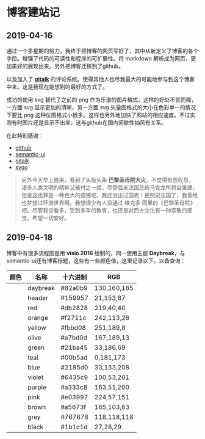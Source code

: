 # 博客建站记

[annotation]: <id> (2f2b9564-f581-41da-aa45-0b9e4ee47b4a)
[annotation]: <status> (public)
[annotation]: <create_time> (2019-04-16 21:26:25)
[annotation]: <category> (心情随笔)
[annotation]: <comments> (true)

## 2019-04-16

通过一个多星期的努力，我终于把博客的网页写好了，其中从新定义了博客的各个字段。增强了代码的可读性和程序的可扩展性。将 markdown 解析成为网页，更加美好的展现出来。另外把博客迁移到了github。

以及加入了 **[gitalk](https://github.com/gitalk/gitalk)** 的评论系统。使得其他人也尽我最大的可能地参与到这个博客中来。这是我现在能想到的最好的方式了。

成功的使用 svg 替代了之前的 png 作为乐谱的图片格式，这样的好处不言而喻，一方面 svg 显示更加的清晰，另一方面 svg 矢量图格式的大小在色彩单一的情况下要比 png 这种位图格式小很多。这样也另外地加快了网站的相应速度。不过实测有时图片还是显示不出来，这与github在国内间歇性抽风有关系。

在此特别感谢：

- [github](https://www.github.com)
- [semantic-ui](https://semantic-ui.com/)
- [gitalk](https://github.com/gitalk/gitalk)
- [svgo](https://github.com/svg/svgo)

> 另外今天早上醒来，看到了头版头条 **巴黎圣母院大火**，不觉得有些叹息，诸多人类文明的精粹又被付之一炬，尽管后来法国总统马克龙所将会重建，但是这也算是一种巨大的遗憾吧，我还没出过国呢！更别说法国了，我曾经也梦想过环游世界啊。我想很少有人没通过 维克多·雨果的《巴黎圣母院》吧。尽管我没看多，受到多年的教育，也还是对西方文化有一种崇敬的感觉。希望一切安好。

## 2019-04-18


博客中有很多流程图是用 **visio 2016** 绘制的，同一使用主题 **Daybreak**，与semantic-ui还有博客标题，这些有一些颜色值，这里记录以下。以备查询：

<table class="ui fixed striped celled selectable unstackable table">
    <thead>
        <tr>
            <th>颜色</th>
            <th>名称</th>
            <th>十六进制</th>
            <th>RGB</th>
        </tr>
    </thead>
    <tbody>
        <tr>
            <td>
                <a class="ui fluid button" style="background-color: #82a0b9"></a>
            </td>
            <td>daybreak</td>
            <td>#82a0b9</td>
            <td>130,160,185</td>
        </tr>
        <tr>
                <td>
                    <a class="ui fluid button" style="background-color: #159957"></a>
                </td>
                <td>header</td>
                <td>#159957</td>
                <td>21,153,87</td>
            </tr>
        <tr>
            <td>
                <a class="ui red fluid button"></a>
            </td>
            <td>red</td>
            <td>#db2828</td>
            <td>219,40,40</td>
        </tr>
        <tr>
            <td>
                <a class="ui orange fluid button"></a>
            </td>
            <td>orange</td>
            <td>#f2711c</td>
            <td>242,113,28</td>
        </tr>
        <tr>
            <td>
                <a class="ui yellow fluid button"></a>
            </td>
            <td>yellow</td>
            <td>#fbbd08</td>
            <td>251,189,8</td>
        </tr>
        <tr>
            <td>
                <a class="ui olive fluid button"></a>
            </td>
            <td>olive</td>
            <td>#a7bd0d</td>
            <td>167,189,13</td>
        </tr>
        <tr>
            <td>
                <a class="ui green fluid button"></a>
            </td>
            <td>green</td>
            <td>#21ba45</td>
            <td>33,186,69</td>
        </tr>
        <tr>
            <td>
                <a class="ui teal fluid button"></a>
            </td>
            <td>teal</td>
            <td>#00b5ad</td>
            <td>0,181,173</td>
        </tr>
        <tr>
            <td>
                <a class="ui blue fluid button"></a>
            </td>
            <td>blue</td>
            <td>#2185d0</td>
            <td>33,133,208</td>
        </tr>
        <tr>
            <td>
                <a class="ui violet fluid button"></a>
            </td>
            <td>violet</td>
            <td>#6435c9</td>
            <td>100,53,201</td>
        </tr>
        <tr>
            <td>
                <a class="ui purple fluid button"></a>
            </td>
            <td>purple</td>
            <td>#a333c8</td>
            <td>163,51,200</td>
        </tr>
        <tr>
            <td>
                <a class="ui pink fluid button"></a>
            </td>
            <td>pink</td>
            <td>#e03997</td>
            <td>224,57,151</td>
        </tr>
        <tr>
            <td>
                <a class="ui brown fluid button"></a>
            </td>
            <td>brown</td>
            <td>#a5673f</td>
            <td>165,103,63</td>
        </tr>
        <tr>
            <td>
                <a class="ui grey fluid button"></a>
            </td>
            <td>grey</td>
            <td>#767676</td>
            <td>118,118,118</td>
        </tr>
        <tr>
            <td>
                <a class="ui black fluid button"></a>
            </td>
            <td>black</td>
            <td>#1b1c1d</td>
            <td>27,28,29</td>
        </tr>
    </tbody>
</table>